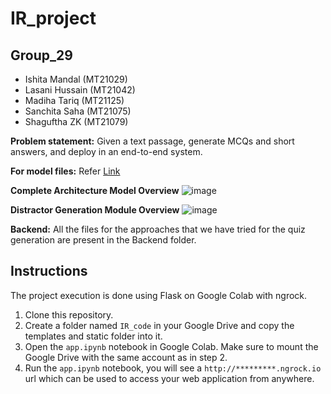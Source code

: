 # IR_project

## Group_29

+ Ishita Mandal (MT21029)
+ Lasani Hussain (MT21042)
+ Madiha Tariq (MT21125)
+ Sanchita Saha (MT21075)
+ Shaguftha ZK (MT21079)

**Problem statement:** Given a text passage, generate MCQs and short answers, and deploy in an end-to-end system.

**For model files:** Refer [Link](https://drive.google.com/drive/folders/1-kLtMFs_7k_N-sMhNvegECL9vEkv24XV?usp=sharing)

**Complete Architecture Model Overview**
![image](https://user-images.githubusercontent.com/89360256/165896749-cf5c58c1-6d0f-4a64-a7a6-357527d4b1a9.png)

**Distractor Generation Module Overview**
![image](https://user-images.githubusercontent.com/89360256/165896827-ee3bf7e6-60a7-47cb-a7f8-d82075984bf4.png)

**Backend:** All the files for the approaches that we have tried for the quiz generation are present in the Backend folder.


## Instructions

The project execution is done using Flask on Google Colab with ngrock. 

1. Clone this repository.
2. Create a folder named `IR_code` in your Google Drive and copy the templates and static folder into it.
3. Open the `app.ipynb` notebook in Google Colab. Make sure to mount the Google Drive with the same account as in step 2.
4. Run the `app.ipynb` notebook, you will see a `http://*********.ngrock.io` url which can be used to access your web application from anywhere.

